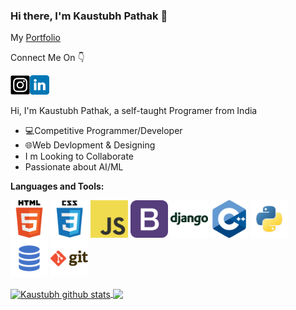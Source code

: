 ### Hi there, I'm Kaustubh Pathak 👋

My <a href="https://kaustubh0777.github.io/portfolio.github.io/">Portfolio</a>

Connect Me On 👇

<a href="https://www.instagram.com/kaustubh_0777/">
  <img align="left" alt="Kaustubh Instagram" width="31px" src="https://raw.githubusercontent.com/kaustubh0777/kaustubh0777/main/assets/insta.png" />
</a>
<a href="https://www.linkedin.com/in/kaustubh-pathak-18123b172/">
  <img align="left" alt="Kaustubh Linkdein" width="31px" src="https://raw.githubusercontent.com/kaustubh0777/kaustubh0777/main/assets/linkdein.png" />
</a>

<br />
<br />

Hi, I'm Kaustubh Pathak, a self-taught Programer from India

- 💻Competitive Programmer/Developer
- 🌐Web Devlopment & Designing
- I m Looking to Collaborate
- Passionate about AI/ML

**Languages and Tools:**  

<code><img height="60" src="https://raw.githubusercontent.com/github/explore/80688e429a7d4ef2fca1e82350fe8e3517d3494d/topics/html/html.png"></code>
<code><img height="60" src="https://raw.githubusercontent.com/github/explore/80688e429a7d4ef2fca1e82350fe8e3517d3494d/topics/css/css.png"></code>
<code><img height="60" src="https://raw.githubusercontent.com/github/explore/80688e429a7d4ef2fca1e82350fe8e3517d3494d/topics/javascript/javascript.png"></code>
<code><img height="60" src="https://raw.githubusercontent.com/github/explore/80688e429a7d4ef2fca1e82350fe8e3517d3494d/topics/bootstrap/bootstrap.png"></code>
<code><img height="60" src="https://raw.githubusercontent.com/github/explore/80688e429a7d4ef2fca1e82350fe8e3517d3494d/topics/django/django.png"></code>
<code><img height="60" src="https://raw.githubusercontent.com/github/explore/80688e429a7d4ef2fca1e82350fe8e3517d3494d/topics/cpp/cpp.png"></code>
<code><img height="60" src="https://raw.githubusercontent.com/github/explore/80688e429a7d4ef2fca1e82350fe8e3517d3494d/topics/python/python.png"></code>
<code><img height="60" src="https://raw.githubusercontent.com/github/explore/80688e429a7d4ef2fca1e82350fe8e3517d3494d/topics/sql/sql.png"></code>
<code><img height="60" src="https://raw.githubusercontent.com/github/explore/80688e429a7d4ef2fca1e82350fe8e3517d3494d/topics/git/git.png"></code>


<a href="https://github.com/kaustubh0777/github-readme-stats">
  <img align="center" src="https://github-readme-stats.vercel.app/api?username=kaustubh0777&show_icons=true&include_all_commits=true&theme=material-palenight" alt="Kaustubh github stats" />
</a>
<a href="https://github.com/kaustubh0777/github-readme-stats">
  <!-- Change the `github-readme-stats.anuraghazra1.vercel.app` to `github-readme-stats.vercel.app`  -->
  <img align="center" src="https://github-readme-stats.vercel.app/api/top-langs/?username=kaustubh0777&layout=compact&theme=material-palenight" />
</a>

    
